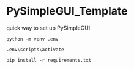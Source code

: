 # PySimpleGUI_Template
quick way to set up PySimpleGUI

```
python -m venv .env
```

```
.env\scripts\activate
```

```
pip install -r requirements.txt
```
